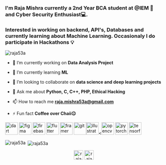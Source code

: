 <h3 align="left">I'm Raja Mishra currently a 2nd Year BCA student at @IEM 🏫 and Cyber Security Enthusiast💻. <h3>
<h3 align="left">Interested in working on backend, API's, Databases and currently learning about Machine Learning. Occasionaly I do participate in Hackathons 💡</h3>

<p align="left"> <img src="https://komarev.com/ghpvc/?username=raja53a" alt="raja53a" /> </p>

- 🔭 I’m currently working on **Data Analysis Project**

- 🌱 I’m currently learning **ML**

- 👯 I’m looking to collaborate on **data science and deep learning projects**

- 💬 Ask me about **Python, C, C++, PHP, Ethical Hacking**

- 📫 How to reach me **raja.mishra53a@gmail.com**

- ⚡ Fun fact **Coffee over Chaii😐**

<p align="left"> <img src="https://www.vectorlogo.zone/logos/dartlang/dartlang-icon.svg" alt="dart" width="40" height="40"/> <img src="https://www.vectorlogo.zone/logos/figma/figma-icon.svg" alt="figma" width="40" height="40"/> <img src="https://www.vectorlogo.zone/logos/firebase/firebase-icon.svg" alt="firebase" width="40" height="40"/> <img src="https://www.vectorlogo.zone/logos/flutterio/flutterio-icon.svg" alt="flutter" width="40" height="40"/> <img src="https://www.vectorlogo.zone/logos/framer/framer-icon.svg" alt="framer" width="40" height="40"/> <img src="https://www.vectorlogo.zone/logos/git-scm/git-scm-icon.svg" alt="git" width="40" height="40"/><img src="https://www.vectorlogo.zone/logos/adobe_illustrator/adobe_illustrator-icon.svg" alt="illustrator" width="40" height="40"/><<img src="https://www.vectorlogo.zone/logos/opencv/opencv-icon.svg" alt="opencv" width="40" height="40"/> <img src="https://www.vectorlogo.zone/logos/pytorch/pytorch-icon.svg" alt="pytorch" width="40" height="40"/> <img src="https://www.vectorlogo.zone/logos/tensorflow/tensorflow-icon.svg" alt="tensorflow" width="40" height="40"/></p>

<p><img align="left" src="https://github-readme-stats.vercel.app/api/top-langs/?username=raja53a&layout=compact" alt="raja53a" /></p>

<p>&nbsp;<img align="center" src="https://github-readme-stats.vercel.app/api?username=raja53a&show_icons=true" alt="raja53a" /></p>

<p align="center">
<a href="https://twitter.com/rajamishra_zip" target="blank"><img align="center" src="https://cdn.jsdelivr.net/npm/simple-icons@3.0.1/icons/twitter.svg" alt="rajamishra_zip" height="30" width="30" /></a>
<a href="https://linkedin.com/in/rajamishra53" target="blank"><img align="center" src="https://cdn.jsdelivr.net/npm/simple-icons@3.0.1/icons/linkedin.svg" alt="rajamishra53" height="30" width="30" /></a>
</p>
